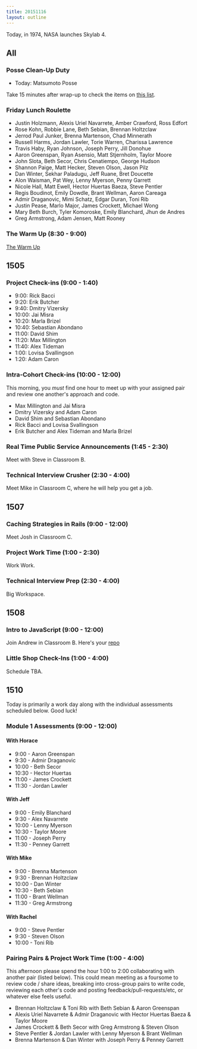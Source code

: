 ```yaml
---
title: 20151116
layout: outline
---
```


Today, in 1974, NASA launches Skylab 4.

## All

###  Posse Clean-Up Duty

* Today: Matsumoto Posse

Take 15 minutes after wrap-up to check the items on [this list](https://gist.github.com/rwarbelow/f5cfe4333402d043ef2e).

### Friday Lunch Roulette

* Justin Holzmann, Alexis Uriel Navarrete, Amber Crawford, Ross Edfort
* Rose Kohn, Robbie Lane, Beth Sebian, Brennan Holtzclaw
* Jerrod Paul Junker, Brenna Martenson, Chad Minnerath
* Russell Harms, Jordan Lawler, Torie Warren, Charissa Lawrence
* Travis Haby, Ryan Johnson, Joseph Perry, Jill Donohue
* Aaron Greenspan, Ryan Asensio, Matt Stjernholm, Taylor Moore
* John Slota, Beth Secor, Chris Cenatiempo, George Hudson
* Shannon Paige, Matt Hecker, Steven Olson, Jason Pilz
* Dan Winter, Sekhar Paladugu, Jeff Ruane, Bret Doucette
* Alon Waisman, Pat Wey, Lenny Myerson, Penny Garrett
* Nicole Hall, Matt Ewell, Hector Huertas Baeza, Steve Pentler
* Regis Boudinot, Emily Dowdle, Brant Wellman, Aaron Careaga
* Admir Draganovic, Mimi Schatz, Edgar Duran, Toni Rib
* Justin Pease, Marlo Major, James Crockett, Michael Wong
* Mary Beth Burch, Tyler Komoroske, Emily Blanchard, Jhun de Andres
* Greg Armstrong, Adam Jensen, Matt Rooney

### The Warm Up  (8:30 - 9:00)


[The Warm Up](https://thewarmup.herokuapp.com/)

## 1505

### Project Check-ins (9:00 - 1:40)

- 9:00: Rick Bacci
- 9:20: Erik Butcher
- 9:40: Dmitry Vizersky
- 10:00: Jai Misra
- 10:20: Marla Brizel
- 10:40: Sebastian Abondano
- 11:00: David Shim
- 11:20: Max Millington
- 11:40: Alex Tideman
- 1:00: Lovisa Svallingson
- 1:20: Adam Caron

### Intra-Cohort Check-ins (10:00 - 12:00)

This morning, you _must_ find one hour to meet up with your assigned pair and review one another's approach and code.

- Max Millington and Jai Misra
- Dmitry Vizersky and Adam Caron
- David Shim and Sebastian Abondano
- Rick Bacci and Lovisa Svallingson
- Erik Butcher and Alex Tideman and Marla Brizel

### Real Time Public Service Announcements (1:45 - 2:30)

Meet with Steve in Classroom B.

### Technical Interview Crusher (2:30 - 4:00)

Meet Mike in Classroom C, where he will help you get a job.


## 1507

### Caching Strategies in Rails (9:00 - 12:00)

Meet Josh in Classroom C.

### Project Work Time (1:00 - 2:30)

Work Work.

### Technical Interview Prep (2:30 - 4:00)

Big Workspace.


## 1508

### Intro to JavaScript (9:00 - 12:00)

Join Andrew in Classroom B. Here's your [repo](https://github.com/turingschool/lesson_plans/blob/master/ruby_02-web_applications_with_ruby/introduction_to_javascript.markdown)




### Little Shop Check-Ins (1:00 - 4:00)

Schedule TBA.


## 1510

Today is primarily a work day along with the individual assessments scheduled below. Good luck!

### Module 1 Assessments (9:00 - 12:00)

#### With Horace

* 9:00 - Aaron Greenspan
* 9:30 - Admir Draganovic
* 10:00 - Beth Secor
* 10:30 - Hector Huertas
* 11:00 - James Crockett
* 11:30 - Jordan Lawler

#### With Jeff

* 9:00 - Emily Blanchard
* 9:30 - Alex Navarrete
* 10:00 - Lenny Myerson
* 10:30 - Taylor Moore
* 11:00 - Joseph Perry
* 11:30 - Penney Garrett

#### With Mike

* 9:00 - Brenna Martenson
* 9:30 - Brennan Holtzclaw
* 10:00 - Dan Winter
* 10:30 - Beth Sebian
* 11:00 - Brant Wellman
* 11:30 - Greg Armstrong

#### With Rachel

* 9:00 - Steve Pentler
* 9:30 - Steven Olson
* 10:00 - Toni Rib

### Pairing Pairs & Project Work Time (1:00 - 4:00)

This afternoon please spend the hour 1:00 to 2:00 collaborating with another pair (listed below). This could mean meeting as a foursome to review code / share ideas, breaking into cross-group pairs to write code, reviewing each other's code and posting feedback/pull-requests/etc, or whatever else feels useful.

* Brennan Holtzclaw & Toni Rib with Beth Sebian & Aaron Greenspan
* Alexis Uriel Navarrete & Admir Draganovic with Hector Huertas Baeza & Taylor Moore
* James Crockett & Beth Secor with Greg Armstrong & Steven Olson
* Steve Pentler & Jordan Lawler with Lenny Myerson & Brant Wellman
* Brenna Martenson & Dan Winter with Joseph Perry & Penney Garrett
